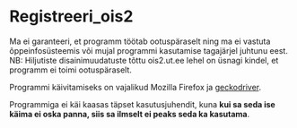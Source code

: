 # Registreeri_ois2
Ma ei garanteeri, et programm töötab ootuspäraselt ning ma ei vastuta õppeinfosüsteemis või mujal programmi kasutamise tagajärjel juhtunu eest.
NB: Hiljutiste disainimuudatuste tõttu ois2.ut.ee lehel on üsnagi kindel, et programm ei toimi ootuspäraselt.

Programmi käivitamiseks on vajalikud Mozilla Firefox ja [geckodriver](https://github.com/mozilla/geckodriver).

Programmiga ei käi kaasas täpset kasutusjuhendit, kuna **kui sa seda ise käima ei oska panna, siis sa ilmselt ei peaks seda ka kasutama**.
